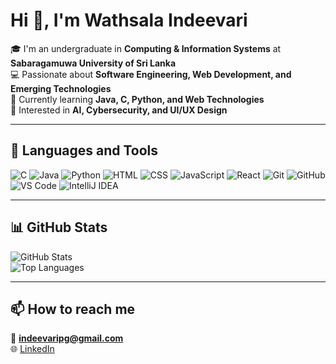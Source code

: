 # Hi 👋, I'm Wathsala Indeevari  

🎓 I'm an undergraduate in **Computing & Information Systems** at **Sabaragamuwa University of Sri Lanka**  
💻 Passionate about **Software Engineering, Web Development, and Emerging Technologies**  
🌱 Currently learning **Java, C, Python, and Web Technologies**  
🚀 Interested in **AI, Cybersecurity, and UI/UX Design**  

---

## 🔧 Languages and Tools  

![C](https://img.shields.io/badge/C-00599C?logo=c&logoColor=white)
![Java](https://img.shields.io/badge/Java-ED8B00?logo=openjdk&logoColor=white)
![Python](https://img.shields.io/badge/Python-3776AB?logo=python&logoColor=white)
![HTML](https://img.shields.io/badge/HTML5-E34F26?logo=html5&logoColor=white)
![CSS](https://img.shields.io/badge/CSS3-1572B6?logo=css3&logoColor=white)
![JavaScript](https://img.shields.io/badge/JavaScript-F7DF1E?logo=javascript&logoColor=black)
![React](https://img.shields.io/badge/React-20232A?logo=react&logoColor=61DAFB)
![Git](https://img.shields.io/badge/Git-F05032?logo=git&logoColor=white)
![GitHub](https://img.shields.io/badge/GitHub-181717?logo=github&logoColor=white)
![VS Code](https://img.shields.io/badge/VS%20Code-007ACC?logo=visual-studio-code&logoColor=white)
![IntelliJ IDEA](https://img.shields.io/badge/IntelliJ_IDEA-000000?logo=intellij-idea&logoColor=white)

---

## 📊 GitHub Stats  

![GitHub Stats](https://github-readme-stats.vercel.app/api?username=your-username&show_icons=true&theme=tokyonight)  
![Top Languages](https://github-readme-stats.vercel.app/api/top-langs/?username=your-username&layout=compact&theme=tokyonight)  

---

## 📫 How to reach me  
📧 **indeevaripg@gmail.com**  
🌐 [LinkedIn](https://www.linkedin.com/in/wathsala-indeevari-667100317/)  


<!--
**WathsalaIndeevari/WathsalaIndeevari** is a ✨ _special_ ✨ repository because its `README.md` (this file) appears on your GitHub profile.

Here are some ideas to get you started:

- 🔭 I’m currently working on ...
- 🌱 I’m currently learning ...
- 👯 I’m looking to collaborate on ...
- 🤔 I’m looking for help with ...
- 💬 Ask me about ...
- 📫 How to reach me: ...
- 😄 Pronouns: ...
- ⚡ Fun fact: ...
-->
